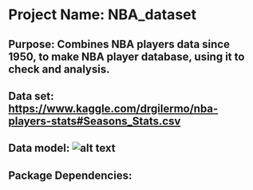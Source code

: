 # Project Name: NBA_dataset

## Purpose: Combines NBA players data since 1950, to make NBA player database, using it to check and analysis.

## Data set: https://www.kaggle.com/drgilermo/nba-players-stats#Seasons_Stats.csv

## Data model: ![alt text](https://github.com/chenyipeng1/NBA_database/tree/master/static/img)

## Package Dependencies:
